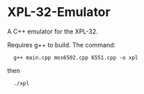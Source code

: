 # XPL-32-Emulator
A C++ emulator for the XPL-32.

Requires g++ to build. The command:

```
  g++ main.cpp mos6502.cpp 6551.cpp -o xpl
```

then

```
  ./xpl
```
